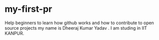 # my-first-pr
Help beginners to learn how github works and how to contribute to open source projects
my name is Dheeraj Kumar Yadav .
I am studing in IIT KANPUR.